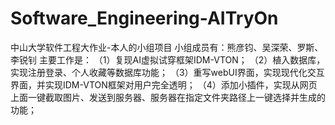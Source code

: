 # Software_Engineering-AITryOn
中山大学软件工程大作业-本人的小组项目
小组成员有：熊彦钧、吴深荣、罗斯、李锐钊
主要工作是：
（1）复现AI虚拟试穿框架IDM-VTON；
（2）植入数据库，实现注册登录、个人收藏等数据库功能；
（3）重写webUI界面，实现现代化交互界面，并实现IDM-VTON框架对用户完全透明；
（4）添加小插件，实现从网页上面一键截取图片、发送到服务器、服务器在指定文件夹路径上一键选择并生成的功能；
